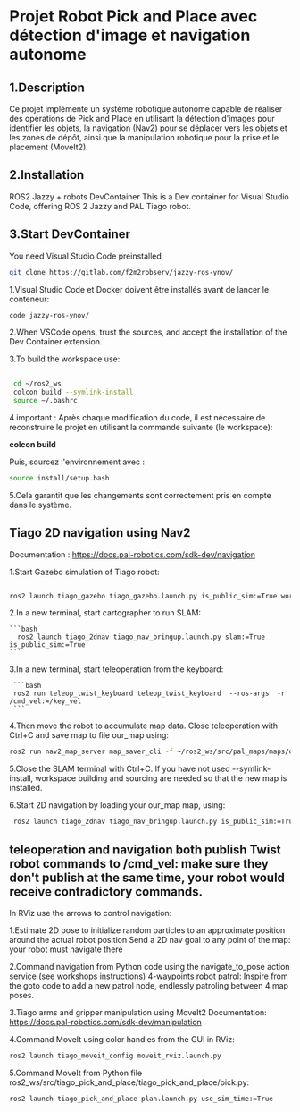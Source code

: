 
# Projet Robot Pick and Place avec détection d'image et navigation autonome

## 1.Description

  Ce projet implémente un système robotique autonome capable de réaliser des opérations  de Pick and Place en utilisant la détection d'images pour identifier les objets, la navigation (Nav2)
  pour se déplacer vers les objets et les zones de dépôt, ainsi que la manipulation robotique pour la prise et le placement (MoveIt2).


## 2.Installation 
   ROS2 Jazzy + robots DevContainer
   This is a Dev container for Visual Studio Code, offering ROS 2 Jazzy and PAL Tiago robot.

## 3.Start DevContainer
  You need Visual Studio Code preinstalled
   ```bash
  git clone https://gitlab.com/f2m2robserv/jazzy-ros-ynov/
  ```

  1.Visual Studio Code et Docker doivent être installés avant de lancer le conteneur:

   ```bash
   code jazzy-ros-ynov/
   ```
    

  2.When VSCode opens, trust the sources, and accept the installation of the Dev Container extension.

  3.To build the workspace use:
  ```bash
   
   cd ~/ros2_ws
   colcon build --symlink-install
   source ~/.bashrc
   ```
    

   
  4.important : Après chaque modification du code, il est nécessaire  de reconstruire le projet en utilisant la commande suivante (le  workspace):
   
   **colcon build**

 Puis, sourcez l'environnement avec :
 ```bash
 source install/setup.bash
  ```

 5.Cela garantit que les changements sont correctement pris en compte dans le système.



## Tiago 2D navigation using Nav2

 Documentation : https://docs.pal-robotics.com/sdk-dev/navigation

 1.Start Gazebo simulation of Tiago robot:
   ```bash
  
   ros2 launch tiago_gazebo tiago_gazebo.launch.py is_public_sim:=True world_name:=pick_and_place
   ```

 2.In a new terminal, start cartographer to run SLAM:
   
    ```bash
      ros2 launch tiago_2dnav tiago_nav_bringup.launch.py slam:=True is_public_sim:=True
    ```

 3.In a new terminal, start teleoperation from the keyboard:
   
     ```bash
     ros2 run teleop_twist_keyboard teleop_twist_keyboard  --ros-args  -r /cmd_vel:=/key_vel
     ```


 4.Then move the robot to accumulate map data.
 Close teleoperation with Ctrl+C and save map to file our_map using:
   ```bash
   ros2 run nav2_map_server map_saver_cli -f ~/ros2_ws/src/pal_maps/maps/our_map/map
   ```




 5.Close the SLAM terminal with Ctrl+C.
 If you have not used --symlink-install, workspace building and sourcing are needed so that the new map is installed.

 6.Start 2D navigation by loading your our_map map, using:
  ```bash 
   ros2 launch tiago_2dnav tiago_nav_bringup.launch.py is_public_sim:=True world_name:=our_map
  ```




## teleoperation and navigation both publish Twist robot commands   to /cmd_vel: make sure they don't publish at the same time, your robot would      receive contradictory commands.
 In RViz use the arrows to control navigation:


 1.Estimate 2D pose to initialize random particles to an approximate position around the actual robot position
 Send a 2D nav goal to any point of the map: your robot must navigate there

 2.Command navigation from Python code using the navigate_to_pose action service (see workshops instructions)
 4-waypoints robot patrol: Inspire from the goto code to add a new patrol node, endlessly patroling between 4 map poses.

 3.Tiago arms and gripper manipulation using MoveIt2
 Documentation: https://docs.pal-robotics.com/sdk-dev/manipulation

 
 4.Command MoveIt using color handles from the GUI in RViz:
   ```bash
  ros2 launch tiago_moveit_config moveit_rviz.launch.py
   
   ```
 

 5.Command MoveIt from Python file ros2_ws/src/tiago_pick_and_place/tiago_pick_and_place/pick.py:
   ```bash
  ros2 launch tiago_pick_and_place plan.launch.py use_sim_time:=True
   ```












